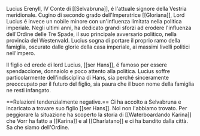 Lucius Erenyll, IV Conte di [[Selvabruna]], é l'attuale signore della Vestria meridionale. Cugino di secondo grado dell'Imperatrice [[Gloriana]], Lord Lucius é invece un nobile minore con un'influenza limitata nella politica imperiale. Negli ultimi anni, ha dedicato grandi sforzi ad erodere l'influenza dell'Ordine delle Tre Spade, il suo principale avversario politico, nella provincia del Westenvald. Lucius sogna di portare il proprio ramo della famiglia, oscurato dalle glorie della casa imperiale, ai massimi livelli politici nell'impero.

Il figlio ed erede di lord Lucius, [[ser Hans]], é famoso per essere spendaccione, donnaiolo e poco attento alla politica. Lucius soffre particolarmente dell'indisciplina di Hans, sia perché sinceramente preoccupato per il futuro del figlio, sia paura che il buon nome della famiglia ne resti infangato.

==Relazioni tendenzialmente negative.== Ci ha accolto a Selvabruna e incaricato a trovare suo figlio [[ser Hans]]. Noi non l'abbiamo trovato. Per peggiorare la situazione ha scoperto la storia di [[Waterboardando Karina]]  che Vorr ha fatto a [[Karina]] e al [[Charlatano]] e ci ha bandito dalla città. Sa che siamo dell'Ordine.